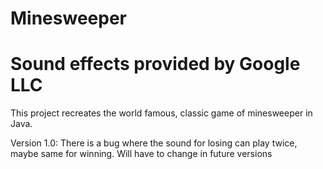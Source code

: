# Minesweeper

# Sound effects provided by Google LLC

This project recreates the world famous, classic game of minesweeper in Java.

Version 1.0: There is a bug where the sound for losing can play twice, maybe same for winning. Will have to change in future versions

